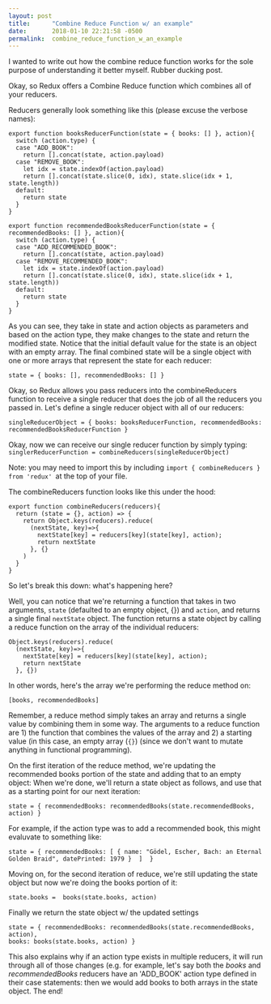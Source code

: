 ```yaml
---
layout: post
title:      "Combine Reduce Function w/ an example"
date:       2018-01-10 22:21:58 -0500
permalink:  combine_reduce_function_w_an_example
---
```



I wanted to write out how the combine reduce function works for the sole purpose of understanding it better myself. Rubber ducking post. 

Okay, so Redux offers a Combine Reduce function which combines all of your reducers. 

Reducers generally look something like this (please excuse the verbose names):
```
export function booksReducerFunction(state = { books: [] }, action){
  switch (action.type) {
  case "ADD_BOOK":
    return [].concat(state, action.payload)
  case "REMOVE_BOOK":
    let idx = state.indexOf(action.payload)
    return [].concat(state.slice(0, idx), state.slice(idx + 1, state.length))
  default:
    return state
  }
}

export function recommendedBooksReducerFunction(state = { recommendedBooks: [] }, action){
  switch (action.type) {
  case "ADD_RECOMMENDED_BOOK":
    return [].concat(state, action.payload)
  case "REMOVE_RECOMMENDED_BOOK":
    let idx = state.indexOf(action.payload)
    return [].concat(state.slice(0, idx), state.slice(idx + 1, state.length))
  default:
    return state
  }
}
```

As you can see, they take in state and action objects as parameters and based on the action type, they make changes to the state and return the modified state. Notice that the initial default value for the state is an object with an empty array. The final combined state will be a single object with one or more arrays that represent the state for each reducer: 
```
state = { books: [], recommendedBooks: [] }
```

Okay, so Redux allows you pass reducers into the combineReducers function to receive a single reducer that does the job of all the reducers you passed in. Let's define a single reducer object with all of our reducers:

```
singleReducerObject = { books: booksReducerFunction, recommendedBooks: recommendedBooksReducerFunction }
```

Okay, now we can receive our single reducer function by simply typing:
`singlerReducerFunction = combineReducers(singleReducerObject)` 

Note: you may need to import this by including `import { combineReducers } from 'redux' `at the top of your file.

The combineReducers function looks like this under the hood:
```
export function combineReducers(reducers){
  return (state = {}, action) => {
    return Object.keys(reducers).reduce(
      (nextState, key)=>{
        nextState[key] = reducers[key](state[key], action);
        return nextState
      }, {}
    )
  }
}
```

So let's break this down: what's happening here?

Well, you can notice that we're returning a function that takes in two arguments, `state` (defaulted to an empty object, {})  and `action`, and returns a single final `nextState` object. The function returns a state object by calling a reduce function on the array of the individual reducers:
```
Object.keys(reducers).reduce(
  (nextState, key)=>{
    nextState[key] = reducers[key](state[key], action);
    return nextState
  }, {})
```

In other words, here's the array we're performing the reduce method on:
```
[books, recommendedBooks] 
```

Remember, a reduce method simply takes an array and returns a single value by combining them in some way. The arguments to a reduce function are 1) the function that combines the values of the array and 2) a starting value (in this case, an empty array (`{}`) (since we don't want to mutate anything in functional programming). 

On the first iteration of the reduce method, we're updating the recommended books portion of the state and adding that to an empty object: When we're done, we'll return a state object as follows, and use that as a starting point for our next iteration:
```
state = { recommendedBooks: recommendedBooks(state.recommendedBooks, action) }
```

For example, if the action type was to add a recommended book, this might evaluvate to something like:
```
state = { recommendedBooks: [ { name: "Gödel, Escher, Bach: an Eternal Golden Braid", datePrinted: 1979 }  ]  }
```

Moving on, for the second iteration of reduce, we're still updating the state object but now we're doing the books portion of it:
```
state.books =  books(state.books, action)
```

Finally we return the state object w/ the updated settings
```
state = { recommendedBooks: recommendedBooks(state.recommendedBooks, action), 
books: books(state.books, action) }
```

This also explains why if an action type exists in multiple reducers, it will run through all of those changes (e.g. for example, let's say both the *books* and *recommendedBooks* reducers have an 'ADD_BOOK' action type defined in their case statements: then we would add books to both arrays in the state object. The end!
